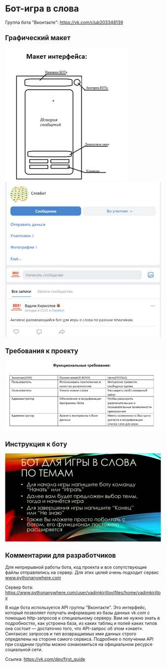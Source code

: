 
# Бот-игра в слова
Группа бота "Вконтакте": https://vk.com/club203348139

## Графический макет
![Макет интерфейса](https://github.com/VadimKirillov/BOT-Words/blob/b4406fa2edf0bdcb3f16ebee6c670ca7bff9f8bd/project/%D0%BC%D0%B0%D0%BA%D0%B5%D1%82%D0%B8%D0%BD%D1%82%D0%B5%D1%80%D1%84%D0%B5%D0%B9%D1%81%D0%B0.png)
![интерфейса в социальной сети "Вконтакте"](https://github.com/kelasov/BOT-Words/blob/24cde5f7235763e62f3c21d22a3a31250ce809e3/project/%D0%B8%D0%BD%D1%82%D0%B5%D1%80%D1%84%D0%B5%D0%B9%D1%81%D0%B2%D0%BA.png)

## Требования к проекту
![Функциональные требования](https://github.com/VadimKirillov/BOT-Words/blob/3133cdaf278652bf93f3053df56de233ec2e3b97/project/%D1%84%D1%83%D0%BD%D0%BA%D1%86%D0%B8%D0%BE%D0%BD%D0%B0%D0%BB%D1%8C%D0%BD%D1%8B%D0%B5%D1%82%D1%80%D0%B5%D0%B1%D0%BE%D0%B2%D0%B0%D0%BD%D0%B8%D1%8F.png)
## Инструкция к боту
![Правила и команды бота](https://github.com/kelasov/BOT-Words/blob/266b904e59efb86c2ee9db98d64231eaa744edc8/project/%D0%98%D0%BD%D1%81%D1%82%D1%80%D1%83%D0%BA%D1%86%D0%B8%D1%8F_%D0%BA_%D0%B1%D0%BE%D1%82%D1%83.png)

## Комментарии для разработчиков

Для непрерывной работы бота, код проекта и все сопутствующие файлы отправлялись на сервер. Для этих целей очень подходит сервис www.pythonanywhere.com

Сервер бота: https://www.pythonanywhere.com/user/vadimkirillov/files/home/vadimkirillov

В коде бота используется API группы "Вконтакте". Это интерфейс, который позволяет получать информацию из базы данных vk.com с помощью http-запросов к специальному серверу. Вам не нужно знать в подробностях, как устроена база, из каких таблиц и полей каких типов она состоит — достаточно того, что API-запрос об этом «знает». Синтаксис запросов и тип возвращаемых ими данных строго определены на стороне самого сервиса. Подробнее о получении API при создании группы можно ознакомиться на официальном ресурсе социальной сети.

Ссылка: https://vk.com/dev/first_guide
